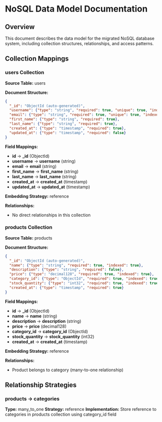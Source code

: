 # NoSQL Data Model Documentation

## Overview

This document describes the data model for the migrated NoSQL database system, including collection structures, relationships, and access patterns.

## Collection Mappings

### users Collection

**Source Table:** users

**Document Structure:**
```json
{
  "_id": "ObjectId (auto-generated)",
  "username": {"type": "string", "required": true, "unique": true, "indexed": true},
  "email": {"type": "string", "required": true, "unique": true, "indexed": true},
  "first_name": {"type": "string", "required": true},
  "last_name": {"type": "string", "required": true},
  "created_at": {"type": "timestamp", "required": true},
  "updated_at": {"type": "timestamp", "required": false}
}
```

**Field Mappings:**
- **id** → **_id** (ObjectId)
- **username** → **username** (string)
- **email** → **email** (string)
- **first_name** → **first_name** (string)
- **last_name** → **last_name** (string)
- **created_at** → **created_at** (timestamp)
- **updated_at** → **updated_at** (timestamp)

**Embedding Strategy:** reference

**Relationships:**
- No direct relationships in this collection

### products Collection

**Source Table:** products

**Document Structure:**
```json
{
  "_id": "ObjectId (auto-generated)",
  "name": {"type": "string", "required": true, "indexed": true},
  "description": {"type": "string", "required": false},
  "price": {"type": "decimal128", "required": true, "indexed": true},
  "category_id": {"type": "ObjectId", "required": true, "indexed": true},
  "stock_quantity": {"type": "int32", "required": true, "indexed": true},
  "created_at": {"type": "timestamp", "required": true}
}
```

**Field Mappings:**
- **id** → **_id** (ObjectId)
- **name** → **name** (string)
- **description** → **description** (string)
- **price** → **price** (decimal128)
- **category_id** → **category_id** (ObjectId)
- **stock_quantity** → **stock_quantity** (int32)
- **created_at** → **created_at** (timestamp)

**Embedding Strategy:** reference

**Relationships:**
- Product belongs to category (many-to-one relationship)

## Relationship Strategies

### products → categories

**Type:** many_to_one
**Strategy:** reference
**Implementation:** Store reference to categories in products collection using category_id field
